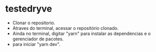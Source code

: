 # testedryve

- Clonar o repositorio.<br>
- Atraves do terminal, acessar o repositório clonado.<br>
- Ainda no terminal, digitar "yarn" para instalar as dependencias e o gerenciador de pacotes.<br>
- para iniciar "yarn dev".<br>
